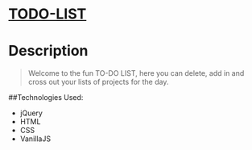 # [TODO-LIST](https://nameless-stream-19225.herokuapp.com/todo)

# Description
>Welcome to the fun TO-DO LIST, here you can delete, add in and cross out your lists of projects for the day.

##Technologies Used:
* jQuery
* HTML
* CSS
* VanillaJS
